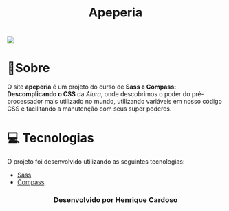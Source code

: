 <h1 align="center">
   Apeperia
</h1>

<h1>
   <img src = imagens/site-apeperia.gif>
</h1>

# 🔖Sobre
O site **apeperia** é um projeto do curso de **Sass e Compass: Descomplicando o CSS** da *Alura*, onde descobrimos o poder do pré-processador mais utilizado no mundo, utilizando variáveis em nosso código CSS e facilitando a manutenção com seus super poderes.


# 💻 Tecnologias 

O projeto foi desenvolvido utilizando as seguintes tecnologias:

- [Sass](https://sass-lang.com/)
- [Compass](http://compass-style.org/)





<h3 align="center"> Desenvolvido por <b>Henrique Cardoso</h3>